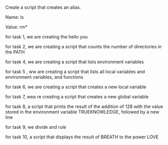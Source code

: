 Create a script that creates an alias.

Name: ls

Value: rm*


for task 1, we are creating the hello you

for task 2, we are creating a  script that counts the number of directories in the PATH


for task 4, we are creating a script that lists environment variables

for task 5 , ww are creating a script that lists all local variables and environment variables, and functions

for task 6, we are creating a script that creates a new local variable

for task 7, wea re creating a script that creates a new global variable

for task 8, a script that prints the result of the addition of 128 with the value stored in the environment variable TRUEKNOWLEDGE, followed by a new line


for task 9, we divide and rule

for task 10, a script that displays the result of BREATH to the power LOVE
